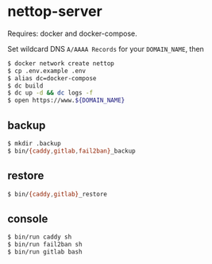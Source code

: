 # nettop-server

Requires: docker and docker-compose.

Set wildcard DNS `A/AAAA Records` for your `DOMAIN_NAME`, then

```bash
$ docker network create nettop
$ cp .env.example .env
$ alias dc=docker-compose
$ dc build
$ dc up -d && dc logs -f
$ open https://www.${DOMAIN_NAME}
```

## backup

```bash
$ mkdir .backup
$ bin/{caddy,gitlab,fail2ban}_backup
```

## restore

```bash
$ bin/{caddy,gitlab}_restore
```

## console

```bash
$ bin/run caddy sh
$ bin/run fail2ban sh
$ bin/run gitlab bash
```
